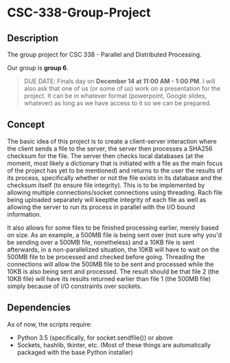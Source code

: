 # CSC-338-Group-Project
## Description </h2>
The group project for CSC 338 - Parallel and Distributed Processing.

Our group is **group 6**.


> DUE DATE: Finals day on **December 14 at 11:00 AM - 1:00 PM**.
I will also ask that one of us (or some of us) work on a presentation for the project.
It can be in whatever format (powerpoint, Google slides, whatever) as long as we have access to it so we can be prepared.

## Concept
The basic idea of this project is to create a client-server interaction where the client
sends a file to the server, the server then processes a SHA256 checksum for the file.
The server then checks local databases (at the moment, most likely a dictionary that is
initiated with a file as the main focus of the project has yet to be mentioned) and returns
to the user the results of its process, specifically whether or not the file exists in its
database and the checksum itself (to ensure file integrity). This is to be implemented
by allowing multiple connections/socket connections using threading.
Rach file being uploaded separately will keepthe integrity of each file as well as
allowing the server to run its process in parallel with the I/O bound information.

It also allows for some files to be finished processing earlier, merely based on size.
As an example, a 500MB file is being sent over (not sure why you'd be sending over a 500MB file, nonetheless)
and a 10KB file is sent afterwards, in a non-parallelized situation, the 10KB will have
to wait on the 500MB file to be processed and checked before going. Threading the connections
will allow the 500MB file to be sent and processed while the 10KB is also being sent and processed.
The result should be that file 2 (the 10KB file) will have its results returned earlier than file 1 (the 500MB file)
simply because of I/O constraints over sockets.


## Dependencies 
As of now, the scripts require:
- Python 3.5 (specifically, for socket.sendfile()) or above</li>
- Sockets, hashlib, tkinter, etc. (Most of these things are automatically packaged with the base Python installer) </li>
  
